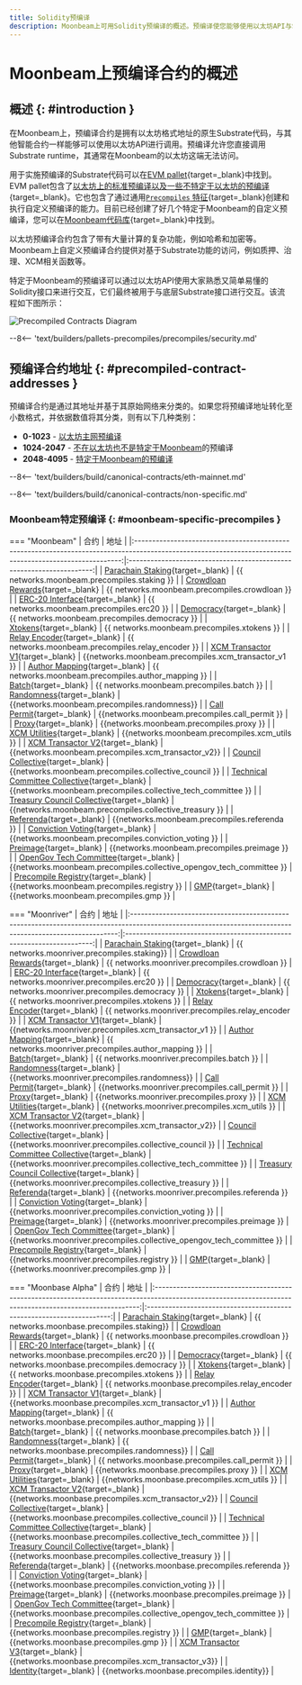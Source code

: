 ```yaml
---
title: Solidity预编译
description: Moonbeam上可用Solidity预编译的概述。预编译使您能够使用以太坊API与Substrate功能交互。
---
```


# Moonbeam上预编译合约的概述

## 概述 {: #introduction }

在Moonbeam上，预编译合约是拥有以太坊格式地址的原生Substrate代码，与其他智能合约一样能够可以使用以太坊API进行调用。预编译允许您直接调用Substrate runtime，其通常在Moonbeam的以太坊这端无法访问。

用于实施预编译的Substrate代码可以在[EVM pallet](/learn/features/eth-compatibility/#evm-pallet){target=\_blank}中找到。EVM pallet包含了[以太坊上的标准预编译以及一些不特定于以太坊的预编译](https://github.com/paritytech/frontier/tree/master/frame/evm/precompile){target=\_blank}。它也包含了通过通用[`Precompiles` 特征](https://paritytech.github.io/frontier/rustdocs/pallet_evm/trait.Precompile.html){target=\_blank}创建和执行自定义预编译的能力。目前已经创建了好几个特定于Moonbeam的自定义预编译，您可以在[Moonbeam代码库](https://github.com/moonbeam-foundation/moonbeam/tree/master/precompiles){target=\_blank}中找到。

以太坊预编译合约包含了带有大量计算的复杂功能，例如哈希和加密等。Moonbeam上自定义预编译合约提供对基于Substrate功能的访问，例如质押、治理、XCM相关函数等。

特定于Moonbeam的预编译可以通过以太坊API使用大家熟悉又简单易懂的Solidity接口来进行交互，它们最终被用于与底层Substrate接口进行交互。该流程如下图所示：

![Precompiled Contracts Diagram](/images/builders/pallets-precompiles/precompiles/overview/overview-1.png)

--8<-- 'text/builders/pallets-precompiles/precompiles/security.md'

## 预编译合约地址 {: #precompiled-contract-addresses }

预编译合约是通过其地址并基于其原始网络来分类的。如果您将预编译地址转化至小数格式，并依据数值将其分类，则有以下几种类别：

- **0-1023** - [以太坊主网预编译](#ethereum-mainnet-precompiles)
- **1024-2047** - [不在以太坊也不是特定于Moonbeam](#non-moonbeam-specific-nor-ethereum-precomiles)的预编译
- **2048-4095** - [特定于Moonbeam的预编译](#moonbeam-specific-precompiles)

--8<-- 'text/builders/build/canonical-contracts/eth-mainnet.md'

--8<-- 'text/builders/build/canonical-contracts/non-specific.md'

### Moonbeam特定预编译 {: #moonbeam-specific-precompiles }

=== "Moonbeam"
    |                                                                           合约                                                                           |                                 地址                                 |
    |:--------------------------------------------------------------------------------------------------------------------------------------------------------:|:--------------------------------------------------------------------:|
    |    [Parachain Staking](https://github.com/moonbeam-foundation/moonbeam/blob/master/precompiles/parachain-staking/StakingInterface.sol){target=\_blank}    |             {{ networks.moonbeam.precompiles.staking }}              |
    |   [Crowdloan Rewards](https://github.com/moonbeam-foundation/moonbeam/blob/master/precompiles/crowdloan-rewards/CrowdloanInterface.sol){target=\_blank}   |            {{ networks.moonbeam.precompiles.crowdloan }}             |
    |           [ERC-20 Interface](https://github.com/moonbeam-foundation/moonbeam/blob/master/precompiles/balances-erc20/ERC20.sol){target=\_blank}            |              {{ networks.moonbeam.precompiles.erc20 }}               |
    |       [Democracy](https://github.com/moonbeam-foundation/moonbeam/blob/master/precompiles/pallet-democracy/DemocracyInterface.sol){target=\_blank}        |            {{ networks.moonbeam.precompiles.democracy }}             |
    |                  [Xtokens](https://github.com/moonbeam-foundation/moonbeam/blob/master/precompiles/xtokens/Xtokens.sol){target=\_blank}                   |             {{ networks.moonbeam.precompiles.xtokens }}              |
    |          [Relay Encoder](https://github.com/moonbeam-foundation/moonbeam/blob/master/precompiles/relay-encoder/RelayEncoder.sol){target=\_blank}          |          {{ networks.moonbeam.precompiles.relay_encoder }}           |
    |  [XCM Transactor V1](https://github.com/moonbeam-foundation/moonbeam/blob/master/precompiles/xcm-transactor/src/v1/XcmTransactorV1.sol){target=\_blank}   |         {{networks.moonbeam.precompiles.xcm_transactor_v1 }}         |
    |    [Author Mapping](https://github.com/moonbeam-foundation/moonbeam/blob/master/precompiles/author-mapping/AuthorMappingInterface.sol){target=\_blank}    |          {{ networks.moonbeam.precompiles.author_mapping }}          |
    |                     [Batch](https://github.com/moonbeam-foundation/moonbeam/blob/master/precompiles/batch/Batch.sol){target=\_blank}                      |              {{ networks.moonbeam.precompiles.batch }}               |
    |              [Randomness](https://github.com/moonbeam-foundation/moonbeam/blob/master/precompiles/randomness/Randomness.sol){target=\_blank}              |             {{networks.moonbeam.precompiles.randomness}}             |
    |             [Call Permit](https://github.com/moonbeam-foundation/moonbeam/blob/master/precompiles/call-permit/CallPermit.sol){target=\_blank}             |            {{networks.moonbeam.precompiles.call_permit }}            |
    |                     [Proxy](https://github.com/moonbeam-foundation/moonbeam/blob/master/precompiles/proxy/Proxy.sol){target=\_blank}                      |               {{networks.moonbeam.precompiles.proxy }}               |
    |              [XCM Utilities](https://github.com/moonbeam-foundation/moonbeam/blob/master/precompiles/xcm-utils/XcmUtils.sol){target=\_blank}              |             {{networks.moonbeam.precompiles.xcm_utils }}             |
    |  [XCM Transactor V2](https://github.com/moonbeam-foundation/moonbeam/blob/master/precompiles/xcm-transactor/src/v2/XcmTransactorV2.sol){target=\_blank}   |         {{networks.moonbeam.precompiles.xcm_transactor_v2}}          |
    |          [Council Collective](https://github.com/moonbeam-foundation/moonbeam/blob/master/precompiles/collective/Collective.sol){target=\_blank}          |        {{networks.moonbeam.precompiles.collective_council }}         |
    |    [Technical Committee Collective](https://github.com/moonbeam-foundation/moonbeam/blob/master/precompiles/collective/Collective.sol){target=\_blank}    |     {{networks.moonbeam.precompiles.collective_tech_committee }}     |
    |     [Treasury Council Collective](https://github.com/moonbeam-foundation/moonbeam/blob/master/precompiles/collective/Collective.sol){target=\_blank}      |        {{networks.moonbeam.precompiles.collective_treasury }}        |
    |               [Referenda](https://github.com/moonbeam-foundation/moonbeam/blob/master/precompiles/referenda/Referenda.sol){target=\_blank}                |             {{networks.moonbeam.precompiles.referenda }}             |
    |    [Conviction Voting](https://github.com/moonbeam-foundation/moonbeam/blob/master/precompiles/conviction-voting/ConvictionVoting.sol){target=\_blank}    |         {{networks.moonbeam.precompiles.conviction_voting }}         |
    |                 [Preimage](https://github.com/moonbeam-foundation/moonbeam/blob/master/precompiles/preimage/Preimage.sol){target=\_blank}                 |             {{networks.moonbeam.precompiles.preimage }}              |
    |        [OpenGov Tech Committee](https://github.com/moonbeam-foundation/moonbeam/blob/master/precompiles/collective/Collective.sol){target=\_blank}        | {{networks.moonbeam.precompiles.collective_opengov_tech_committee }} |
    | [Precompile Registry](https://github.com/moonbeam-foundation/moonbeam/blob/master/precompiles/precompile-registry/PrecompileRegistry.sol){target=\_blank} |             {{networks.moonbeam.precompiles.registry }}              |
    |                        [GMP](https://github.com/moonbeam-foundation/moonbeam/blob/master/precompiles/gmp/Gmp.sol){target=\_blank}                         |                {{networks.moonbeam.precompiles.gmp }}                |

=== "Moonriver"
    |                                                                           合约                                                                           |                                 地址                                  |
    |:--------------------------------------------------------------------------------------------------------------------------------------------------------:|:---------------------------------------------------------------------:|
    |    [Parachain Staking](https://github.com/moonbeam-foundation/moonbeam/blob/master/precompiles/parachain-staking/StakingInterface.sol){target=\_blank}    |              {{ networks.moonriver.precompiles.staking}}              |
    |   [Crowdloan Rewards](https://github.com/moonbeam-foundation/moonbeam/blob/master/precompiles/crowdloan-rewards/CrowdloanInterface.sol){target=\_blank}   |            {{ networks.moonriver.precompiles.crowdloan }}             |
    |           [ERC-20 Interface](https://github.com/moonbeam-foundation/moonbeam/blob/master/precompiles/balances-erc20/ERC20.sol){target=\_blank}            |              {{ networks.moonriver.precompiles.erc20 }}               |
    |       [Democracy](https://github.com/moonbeam-foundation/moonbeam/blob/master/precompiles/pallet-democracy/DemocracyInterface.sol){target=\_blank}        |            {{ networks.moonriver.precompiles.democracy }}             |
    |                  [Xtokens](https://github.com/moonbeam-foundation/moonbeam/blob/master/precompiles/xtokens/Xtokens.sol){target=\_blank}                   |             {{ networks.moonriver.precompiles.xtokens }}              |
    |          [Relay Encoder](https://github.com/moonbeam-foundation/moonbeam/blob/master/precompiles/relay-encoder/RelayEncoder.sol){target=\_blank}          |          {{ networks.moonriver.precompiles.relay_encoder }}           |
    |  [XCM Transactor V1](https://github.com/moonbeam-foundation/moonbeam/blob/master/precompiles/xcm-transactor/src/v1/XcmTransactorV1.sol){target=\_blank}   |         {{networks.moonriver.precompiles.xcm_transactor_v1 }}         |
    |    [Author Mapping](https://github.com/moonbeam-foundation/moonbeam/blob/master/precompiles/author-mapping/AuthorMappingInterface.sol){target=\_blank}    |          {{ networks.moonriver.precompiles.author_mapping }}          |
    |                     [Batch](https://github.com/moonbeam-foundation/moonbeam/blob/master/precompiles/batch/Batch.sol){target=\_blank}                      |              {{ networks.moonriver.precompiles.batch }}               |
    |              [Randomness](https://github.com/moonbeam-foundation/moonbeam/blob/master/precompiles/randomness/Randomness.sol){target=\_blank}              |             {{networks.moonriver.precompiles.randomness}}             |
    |             [Call Permit](https://github.com/moonbeam-foundation/moonbeam/blob/master/precompiles/call-permit/CallPermit.sol){target=\_blank}             |            {{networks.moonriver.precompiles.call_permit }}            |
    |                     [Proxy](https://github.com/moonbeam-foundation/moonbeam/blob/master/precompiles/proxy/Proxy.sol){target=\_blank}                      |               {{networks.moonriver.precompiles.proxy }}               |
    |              [XCM Utilities](https://github.com/moonbeam-foundation/moonbeam/blob/master/precompiles/xcm-utils/XcmUtils.sol){target=\_blank}              |             {{networks.moonriver.precompiles.xcm_utils }}             |
    |  [XCM Transactor V2](https://github.com/moonbeam-foundation/moonbeam/blob/master/precompiles/xcm-transactor/src/v2/XcmTransactorV2.sol){target=\_blank}   |         {{networks.moonriver.precompiles.xcm_transactor_v2}}          |
    |          [Council Collective](https://github.com/moonbeam-foundation/moonbeam/blob/master/precompiles/collective/Collective.sol){target=\_blank}          |        {{networks.moonriver.precompiles.collective_council }}         |
    |    [Technical Committee Collective](https://github.com/moonbeam-foundation/moonbeam/blob/master/precompiles/collective/Collective.sol){target=\_blank}    |     {{networks.moonriver.precompiles.collective_tech_committee }}     |
    |     [Treasury Council Collective](https://github.com/moonbeam-foundation/moonbeam/blob/master/precompiles/collective/Collective.sol){target=\_blank}      |        {{networks.moonriver.precompiles.collective_treasury }}        |
    |               [Referenda](https://github.com/moonbeam-foundation/moonbeam/blob/master/precompiles/referenda/Referenda.sol){target=\_blank}                |             {{networks.moonriver.precompiles.referenda }}             |
    |    [Conviction Voting](https://github.com/moonbeam-foundation/moonbeam/blob/master/precompiles/conviction-voting/ConvictionVoting.sol){target=\_blank}    |         {{networks.moonriver.precompiles.conviction_voting }}         |
    |                 [Preimage](https://github.com/moonbeam-foundation/moonbeam/blob/master/precompiles/preimage/Preimage.sol){target=\_blank}                 |             {{networks.moonriver.precompiles.preimage }}              |
    |        [OpenGov Tech Committee](https://github.com/moonbeam-foundation/moonbeam/blob/master/precompiles/collective/Collective.sol){target=\_blank}        | {{networks.moonriver.precompiles.collective_opengov_tech_committee }} |
    | [Precompile Registry](https://github.com/moonbeam-foundation/moonbeam/blob/master/precompiles/precompile-registry/PrecompileRegistry.sol){target=\_blank} |             {{networks.moonriver.precompiles.registry }}              |
    |                        [GMP](https://github.com/moonbeam-foundation/moonbeam/blob/master/precompiles/gmp/Gmp.sol){target=\_blank}                         |                {{networks.moonriver.precompiles.gmp }}                |

=== "Moonbase Alpha"
    |                                                                           合约                                                                           |                                 地址                                 |
    |:--------------------------------------------------------------------------------------------------------------------------------------------------------:|:--------------------------------------------------------------------:|
    |    [Parachain Staking](https://github.com/moonbeam-foundation/moonbeam/blob/master/precompiles/parachain-staking/StakingInterface.sol){target=\_blank}    |              {{ networks.moonbase.precompiles.staking}}              |
    |   [Crowdloan Rewards](https://github.com/moonbeam-foundation/moonbeam/blob/master/precompiles/crowdloan-rewards/CrowdloanInterface.sol){target=\_blank}   |            {{ networks.moonbase.precompiles.crowdloan }}             |
    |           [ERC-20 Interface](https://github.com/moonbeam-foundation/moonbeam/blob/master/precompiles/balances-erc20/ERC20.sol){target=\_blank}            |              {{ networks.moonbase.precompiles.erc20 }}               |
    |       [Democracy](https://github.com/moonbeam-foundation/moonbeam/blob/master/precompiles/pallet-democracy/DemocracyInterface.sol){target=\_blank}        |            {{ networks.moonbase.precompiles.democracy }}             |
    |                  [Xtokens](https://github.com/moonbeam-foundation/moonbeam/blob/master/precompiles/xtokens/Xtokens.sol){target=\_blank}                   |             {{ networks.moonbase.precompiles.xtokens }}              |
    |          [Relay Encoder](https://github.com/moonbeam-foundation/moonbeam/blob/master/precompiles/relay-encoder/RelayEncoder.sol){target=\_blank}          |          {{ networks.moonbase.precompiles.relay_encoder }}           |
    |  [XCM Transactor V1](https://github.com/moonbeam-foundation/moonbeam/blob/master/precompiles/xcm-transactor/src/v1/XcmTransactorV1.sol){target=\_blank}   |         {{networks.moonbase.precompiles.xcm_transactor_v1 }}         |
    |    [Author Mapping](https://github.com/moonbeam-foundation/moonbeam/blob/master/precompiles/author-mapping/AuthorMappingInterface.sol){target=\_blank}    |          {{ networks.moonbase.precompiles.author_mapping }}          |
    |                     [Batch](https://github.com/moonbeam-foundation/moonbeam/blob/master/precompiles/batch/Batch.sol){target=\_blank}                      |              {{ networks.moonbase.precompiles.batch }}               |
    |              [Randomness](https://github.com/moonbeam-foundation/moonbeam/blob/master/precompiles/randomness/Randomness.sol){target=\_blank}              |            {{ networks.moonbase.precompiles.randomness}}             |
    |             [Call Permit](https://github.com/moonbeam-foundation/moonbeam/blob/master/precompiles/call-permit/CallPermit.sol){target=\_blank}             |           {{ networks.moonbase.precompiles.call_permit }}            |
    |                     [Proxy](https://github.com/moonbeam-foundation/moonbeam/blob/master/precompiles/proxy/Proxy.sol){target=\_blank}                      |               {{networks.moonbase.precompiles.proxy }}               |
    |              [XCM Utilities](https://github.com/moonbeam-foundation/moonbeam/blob/master/precompiles/xcm-utils/XcmUtils.sol){target=\_blank}              |             {{networks.moonbase.precompiles.xcm_utils }}             |
    |  [XCM Transactor V2](https://github.com/moonbeam-foundation/moonbeam/blob/master/precompiles/xcm-transactor/src/v2/XcmTransactorV2.sol){target=\_blank}   |         {{networks.moonbase.precompiles.xcm_transactor_v2}}          |
    |          [Council Collective](https://github.com/moonbeam-foundation/moonbeam/blob/master/precompiles/collective/Collective.sol){target=\_blank}          |        {{networks.moonbase.precompiles.collective_council }}         |
    |    [Technical Committee Collective](https://github.com/moonbeam-foundation/moonbeam/blob/master/precompiles/collective/Collective.sol){target=\_blank}    |     {{networks.moonbase.precompiles.collective_tech_committee }}     |
    |     [Treasury Council Collective](https://github.com/moonbeam-foundation/moonbeam/blob/master/precompiles/collective/Collective.sol){target=\_blank}      |        {{networks.moonbase.precompiles.collective_treasury }}        |
    |               [Referenda](https://github.com/moonbeam-foundation/moonbeam/blob/master/precompiles/referenda/Referenda.sol){target=\_blank}                |             {{networks.moonbase.precompiles.referenda }}             |
    |    [Conviction Voting](https://github.com/moonbeam-foundation/moonbeam/blob/master/precompiles/conviction-voting/ConvictionVoting.sol){target=\_blank}    |         {{networks.moonbase.precompiles.conviction_voting }}         |
    |                 [Preimage](https://github.com/moonbeam-foundation/moonbeam/blob/master/precompiles/preimage/Preimage.sol){target=\_blank}                 |             {{networks.moonbase.precompiles.preimage }}              |
    |        [OpenGov Tech Committee](https://github.com/moonbeam-foundation/moonbeam/blob/master/precompiles/collective/Collective.sol){target=\_blank}        | {{networks.moonbase.precompiles.collective_opengov_tech_committee }} |
    | [Precompile Registry](https://github.com/moonbeam-foundation/moonbeam/blob/master/precompiles/precompile-registry/PrecompileRegistry.sol){target=\_blank} |             {{networks.moonbase.precompiles.registry }}              |
    |                        [GMP](https://github.com/moonbeam-foundation/moonbeam/blob/master/precompiles/gmp/Gmp.sol){target=\_blank}                         |                {{networks.moonbase.precompiles.gmp }}                |
    |  [XCM Transactor V3](https://github.com/moonbeam-foundation/moonbeam/blob/master/precompiles/xcm-transactor/src/v3/XcmTransactorV3.sol){target=\_blank}   |         {{networks.moonbase.precompiles.xcm_transactor_v3}}          |
    |                 [Identity](https://github.com/moonbeam-foundation/moonbeam/blob/master/precompiles/identity/Identity.sol){target=\_blank}                 |              {{networks.moonbase.precompiles.identity}}              |
